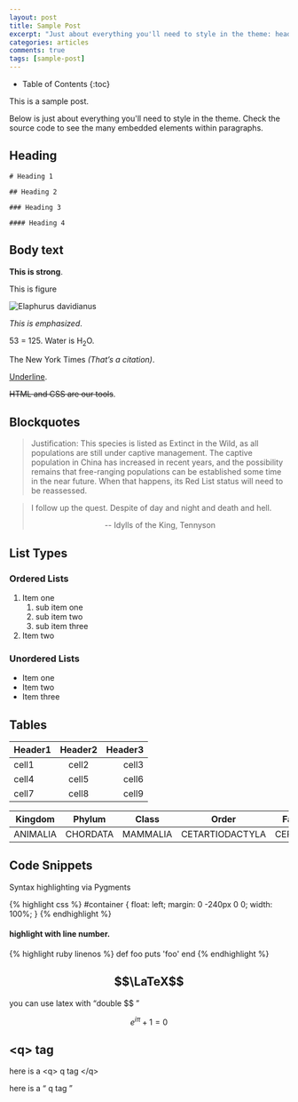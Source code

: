```yaml
---
layout: post
title: Sample Post
excerpt: "Just about everything you'll need to style in the theme: headings, paragraphs, blockquotes, tables, code blocks, and more."
categories: articles
comments: true
tags: [sample-post]
---
```


* Table of Contents
{:toc}


This is a sample post.

Below is just about everything you'll need to style in the theme. Check the source code to see the many embedded elements within paragraphs.
<!--more-->



## Heading

~~~
# Heading 1

## Heading 2

### Heading 3

#### Heading 4
~~~



## Body text

**This is strong**.

This is figure

![Elaphurus davidianus](https://i.imgur.com/Mdc4szJl.jpg "Père David's deer")

*This is emphasized*.

 53 = 125. Water is H<sub>2</sub>O. 

The New York Times <cite>(That’s a citation)</cite>. 

<u>Underline</u>. 


<del>HTML and CSS are our tools</del>. 

## Blockquotes

> Justification:
> This species is listed as Extinct in the Wild, as all populations are still under captive management. The captive population in China has increased in recent years, and the possibility remains that free-ranging populations can be established some time in the near future. When that happens, its Red List status will need to be reassessed. 

> I follow up the quest. Despite of day and night and death and hell.
> <center> -- Idylls of the King, Tennyson </center>



## List Types

### Ordered Lists

1. Item one
   1. sub item one
   2. sub item two
   3. sub item three
2. Item two

### Unordered Lists

* Item one
* Item two
* Item three

## Tables

| Header1 | Header2 | Header3 |
|:--------|:-------:|--------:|
| cell1   | cell2   | cell3   |
| cell4   | cell5   | cell6   |
| cell7   | cell8   | cell9   |


| Kingdom | Phylum  | Class | Order | Family |
|:------:|:------:|:------:|:------:|:------:| 
|ANIMALIA|CHORDATA|MAMMALIA|CETARTIODACTYLA|CERVIDAE|


## Code Snippets

Syntax highlighting via Pygments

{% highlight css %}
#container {
  float: left;
  margin: 0 -240px 0 0;
  width: 100%;
}
{% endhighlight %}


#### highlight with line number.

{% highlight ruby linenos  %}
def foo
  puts 'foo'
end
{% endhighlight %}


## $$\LaTeX$$ 

you can use latex with <q>double $$ </q>

$$e^{i\pi}+1=0$$


## \<q\> tag

here is a \<q\> q tag \</q\>


here is a <q> q tag </q>
